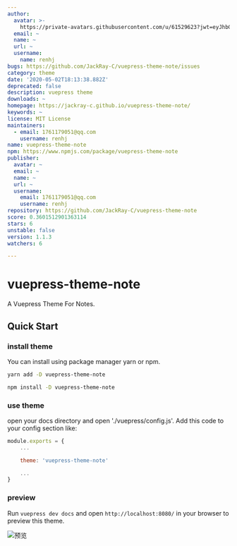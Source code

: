```yaml
---
author:
  avatar: >-
    https://private-avatars.githubusercontent.com/u/61529623?jwt=eyJhbGciOiJIUzI1NiIsInR5cCI6IkpXVCJ9.eyJpc3MiOiJnaXRodWIuY29tIiwiYXVkIjoicmF3LmdpdGh1YnVzZXJjb250ZW50LmNvbSIsImtleSI6ImtleTEiLCJleHAiOjE3MzQ2NzM1MDAsIm5iZiI6MTczNDY3MjMwMCwicGF0aCI6Ii91LzYxNTI5NjIzIn0.HARSPx986wW0cuMyAqewZ5vh2r02EVUdqFKFPno5gNA&v=4
  email: ~
  name: ~
  url: ~
  username:
    name: renhj
bugs: https://github.com/JackRay-C/vuepress-theme-note/issues
category: theme
date: '2020-05-02T18:13:38.882Z'
deprecated: false
description: vuepress theme
downloads: ~
homepage: https://jackray-c.github.io/vuepress-theme-note/
keywords: ~
license: MIT License
maintainers:
  - email: 1761179051@qq.com
    username: renhj
name: vuepress-theme-note
npm: https://www.npmjs.com/package/vuepress-theme-note
publisher:
  avatar: ~
  email: ~
  name: ~
  url: ~
  username:
    email: 1761179051@qq.com
    username: renhj
repository: https://github.com/JackRay-C/vuepress-theme-note
score: 0.3601512901363114
stars: 6
unstable: false
version: 1.1.3
watchers: 6

---
```


# vuepress-theme-note
A Vuepress Theme For Notes.

## Quick Start 

### install theme

You can install using package manager yarn or npm.

```sh
yarn add -D vuepress-theme-note 
```

```sh
npm install -D vuepress-theme-note
```


### use theme


open your docs directory and open './vuepress/config.js'. Add this code to your config section like:

```javascript
module.exports = {
    ...

    theme: 'vuepress-theme-note'

    ...
}
```

### preview

Run `vuepress dev docs` and open `http://localhost:8080/` in your browser to preview this theme.

![预览](https://github.com/JackRay-C/vuepress-theme-note/raw/master/03.png)





